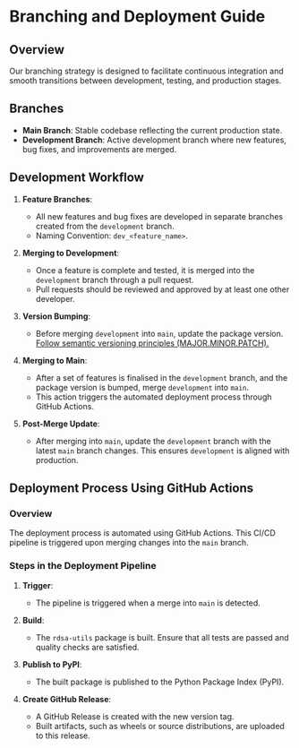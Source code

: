 # Branching and Deployment Guide

## Overview

Our branching strategy is designed to facilitate continuous integration and smooth 
transitions between development, testing, and production stages.

## Branches

- **Main Branch**: Stable codebase reflecting the current production state.
- **Development Branch**: Active development branch where new features, bug fixes, 
and improvements are merged.

## Development Workflow

1. **Feature Branches**: 
    - All new features and bug fixes are developed in separate branches created from 
     the `development` branch.
    - Naming Convention: `dev_<feature_name>`.

2. **Merging to Development**:
    - Once a feature is complete and tested, it is merged into the `development` branch 
    through a pull request.
    - Pull requests should be reviewed and approved by at least one other developer.

3. **Version Bumping**:
    - Before merging `development` into `main`, update the package version. 
    [Follow semantic versioning principles (MAJOR.MINOR.PATCH).](https://semver.org/)

4. **Merging to Main**:
    - After a set of features is finalised in the `development` branch, and 
    the package version is bumped, merge `development` into `main`.
    - This action triggers the automated deployment process 
    through GitHub Actions.

5. **Post-Merge Update**:
    - After merging into `main`, update the `development` branch with the 
    latest `main` branch changes. This ensures `development` is aligned with production.

## Deployment Process Using GitHub Actions

### Overview

The deployment process is automated using GitHub Actions. This CI/CD pipeline is 
triggered upon merging changes into the `main` branch.

### Steps in the Deployment Pipeline

1. **Trigger**:
    - The pipeline is triggered when a merge into `main` is detected.

2. **Build**:
    - The `rdsa-utils` package is built. Ensure that all tests are passed 
    and quality checks are satisfied.

3. **Publish to PyPI**:
    - The built package is published to the Python Package Index (PyPI).

4. **Create GitHub Release**:
    - A GitHub Release is created with the new version tag.
    - Built artifacts, such as wheels or source distributions, are uploaded to this release.